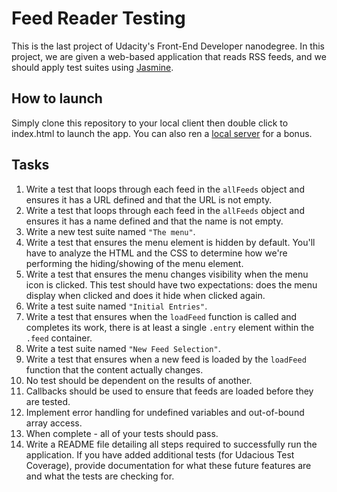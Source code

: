 # Feed Reader Testing
This is the last project of Udacity's Front-End Developer nanodegree. In this project, we are given a web-based application that reads RSS feeds, and we should apply test suites using [Jasmine](http://jasmine.github.io/).


## How to launch
Simply clone this repository to your local client then double click to index.html to launch the app. You can also ren a [local server](https://developer.mozilla.org/en-US/docs/Learn/Common_questions/set_up_a_local_testing_server) for a bonus.

## Tasks
1. Write a test that loops through each feed in the `allFeeds` object and ensures it has a URL defined and that the URL is not empty.
2. Write a test that loops through each feed in the `allFeeds` object and ensures it has a name defined and that the name is not empty.
3. Write a new test suite named `"The menu"`.
4. Write a test that ensures the menu element is hidden by default. You'll have to analyze the HTML and the CSS to determine how we're performing the hiding/showing of the menu element.
5. Write a test that ensures the menu changes visibility when the menu icon is clicked. This test should have two expectations: does the menu display when clicked and does it hide when clicked again.
6. Write a test suite named `"Initial Entries"`.
7. Write a test that ensures when the `loadFeed` function is called and completes its work, there is at least a single `.entry` element within the `.feed` container.
8. Write a test suite named `"New Feed Selection"`.
9. Write a test that ensures when a new feed is loaded by the `loadFeed` function that the content actually changes.
10. No test should be dependent on the results of another.
11. Callbacks should be used to ensure that feeds are loaded before they are tested.
12. Implement error handling for undefined variables and out-of-bound array access.
13. When complete - all of your tests should pass. 
14. Write a README file detailing all steps required to successfully run the application. If you have added additional tests (for Udacious Test Coverage), provide documentation for what these future features are and what the tests are checking for.
